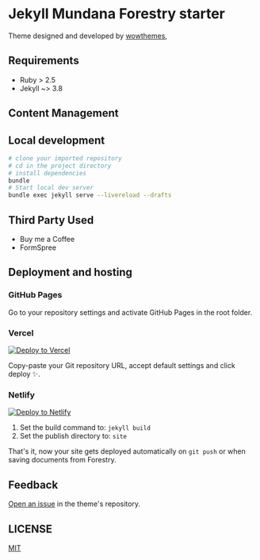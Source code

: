 # Jekyll Mundana Forestry starter

Theme designed and developed by [wowthemes](https://github.com/wowthemesnet/mundana-theme-jekyll),

## Requirements

- Ruby > 2.5
- Jekyll ~> 3.8

## Content Management

## Local development

```bash
# clone your imported repository
# cd in the project directory
# install dependencies
bundle
# Start local dev server
bundle exec jekyll serve --livereload --drafts
```
## Third Party Used

* Buy me a Coffee
* FormSpree

## Deployment and hosting

### GitHub Pages

Go to your repository settings and activate GitHub Pages in the root folder.

### Vercel

[![Deploy to Vercel](https://vercel.com/button)](https://vercel.com/import/git)

Copy-paste your Git repository URL, accept default settings and click deploy ✨.

### Netlify

[![Deploy to Netlify](https://www.netlify.com/img/deploy/button.svg)](https://app.netlify.com/start/deploy?repository=https://github.com/forestryio/jekyll-mundana-forestry)

1. Set the build command to: `jekyll build`
2. Set the publish directory to: `site`

That's it, now your site gets deployed automatically on `git push` or when saving documents from Forestry.

## Feedback

[Open an issue](https://github.com/wowthemesnet/mundana-theme-jekyll/issues) in the theme's repository.

## LICENSE

[MIT](LICENSE)
